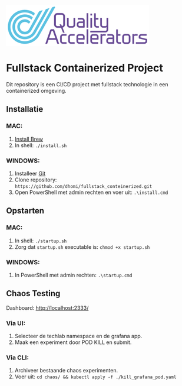 ![logo](src/qa.png)

# Fullstack Containerized Project

Dit repository is een CI/CD project met fullstack technologie in een containerized omgeving.

## Installatie
### MAC:
1. [Install Brew](https://docs.brew.sh/Installation)
2. In shell: `./install.sh`

### WINDOWS:
1. Installeer [Git](https://git-scm.com/downloads)
2. Clone repository: `https://github.com/dhomi/fullstack_conteinerized.git`
3. Open PowerShell met admin rechten en voer uit: `.\install.cmd`

## Opstarten
### MAC:
1. In shell: `./startup.sh`
2. Zorg dat `startup.sh` executable is: `chmod +x startup.sh`

### WINDOWS:
1. In PowerShell met admin rechten: `.\startup.cmd`

## Chaos Testing
Dashboard: [http://localhost:2333/](http://localhost:2333/)

### Via UI:
1. Selecteer de techlab namespace en de grafana app.
2. Maak een experiment door POD KILL en submit.

### Via CLI:
1. Archiveer bestaande chaos experimenten.
2. Voer uit: `cd chaos/ && kubectl apply -f ./kill_grafana_pod.yaml`

